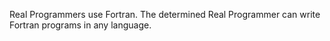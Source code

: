Real Programmers use Fortran. The determined Real Programmer can write Fortran programs in any language.

